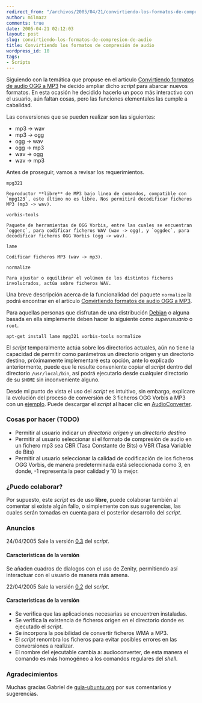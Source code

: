 ```yaml
---
redirect_from: "/archivos/2005/04/21/convirtiendo-los-formatos-de-compresion-de-audio/"
author: milmazz
comments: true
date: 2005-04-21 02:12:03
layout: post
slug: convirtiendo-los-formatos-de-compresion-de-audio
title: Convirtiendo los formatos de compresión de audio
wordpress_id: 10
tags:
- Scripts
---
```


Siguiendo con la temática que propuse en el artículo [Convirtiendo formatos de audio OGG a MP3](/archivos/2005/04/16/convirtiendo-formatos-de-audio-ogg-a-mp3/) he decido ampliar dicho _script_ para abarcar nuevos formatos. En esta ocasión he decidido hacerlo un poco más interactivo con el usuario, aún faltan cosas, pero las funciones elementales las cumple a cabalidad.

Las conversiones que se pueden realizar son las siguientes:

  * mp3 -> wav
  * mp3 -> ogg
  * ogg -> wav
  * ogg -> mp3
  * wav -> ogg
  * wav -> mp3

Antes de proseguir, vamos a revisar los requerimientos.

`mpg321`

    Reproductor **libre** de MP3 bajo linea de comandos, compatible con `mpg123`, este último no es libre. Nos permitirá decodificar ficheros MP3 (mp3 -> wav).

`vorbis-tools`

    Paquete de herramientas de OGG Vorbis, entre las cuales se encuentran `oggenc`, para codificar ficheros WAV (wav -> ogg), y `oggdec`, para decodificar ficheros OGG Vorbis (ogg -> wav).

`lame`

    Codificar ficheros MP3 (wav -> mp3).

`normalize`

    Para ajustar o equilibrar el volúmen de los distintos ficheros involucrados, actúa sobre ficheros WAV.

Una breve descripción acerca de la funcionalidad del paquete `normalize` la podrá encontrar en el artículo [Convirtiendo formatos de audio OGG a MP3](/archivos/2005/04/16/convirtiendo-formatos-de-audio-ogg-a-mp3/).

Para aquellas personas que disfrutan de una distribución [Debian](http://www.debian.org/) o alguna basada en ella simplemente deben hacer lo siguiente como _superusuario_ o `root`.
    
    apt-get install lame mpg321 vorbis-tools normalize

El _script_ temporalmente actúa sobre los directorios actuales, aún no tiene la capacidad de permitir como parámetros un directorio origen y un directorio destino, próximamente implementaré esta opción, ante lo explicado anteriormente, puede que le resulte conveniente copiar el _script_ dentro del directorio `/usr/local/bin`, así podrá ejecutarlo desde cualquier directorio de su `$HOME` sin inconveniente alguno.

Desde mi punto de vista el uso del _script_ es intuitivo, sin embargo, explicare la evolución del proceso de conversión de 3 ficheros OGG Vorbis a MP3 con un [ejemplo](/wp-content/ejemplo-de-uso-del-script-audioconverter.html). Puede descargar el _script_ al hacer clic en [AudioConverter](/wp-content/audioconverter-0.2.tgz).

### Cosas por hacer (TODO)

  * Permitir al usuario indicar un _directorio origen_ y un _directorio destino_
  * Permitir al usuario seleccionar si el formato de compresión de audio en un fichero mp3 sea CBR (Tasa Constante de Bits) o VBR (Tasa Variable de Bits)
  * Permitir al usuario seleccionar la calidad de codificación de los ficheros OGG Vorbis, de manera predeterminada está seleccionada como 3, en donde, -1 representa la peor calidad y 10 la mejor.

### ¿Puedo colaborar?

Por supuesto, este _script_ es de uso **libre**, puede colaborar también al comentar si existe algún fallo, o simplemente con sus sugerencias, las cuales serán tomadas en cuenta para el posterior desarrollo del _script_.

### Anuncios

24/04/2005
Sale la versión [0.3](/wp-content/audioconverter-0.3.tgz) del _script_.

#### Características de la versión

Se añaden cuadros de dialogos con el uso de Zenity, permitiendo así interactuar con el usuario de manera más amena.

22/04/2005
Sale la versión [0.2](/wp-content/audioconverter-0.2.tgz) del _script_.

#### Características de la versión

  * Se verifica que las aplicaciones necesarias se encuentren instaladas.
  * Se verifica la existencia de ficheros origen en el directorio donde es ejecutado el _script_.
  * Se incorpora la posibilidad de convertir ficheros WMA a MP3.
  * El _script_ renombra los ficheros para evitar posibles errores en las conversiones a realizar.
  * El nombre del ejecutable cambia a: audioconverter, de esta manera el comando es más homogéneo a los comandos regulares del _shell_.

### Agradecimientos

Muchas gracias Gabriel de [guia-ubuntu.org](http://www.guia-ubuntu.org/) por sus comentarios y sugerencias.